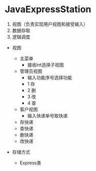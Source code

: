 # JavaExpressStation
1. 视图（负责实现用户视图和接受输入）
2. 数据存取
3. 逻辑调度

* 视图
  * 主菜单
    * 接收int选择子视图
  * 管理员视图
    * 输入功能序号选择功能
    * 1 存
    * 2 删
    * 3 改
    * 4 查
  * 客户视图
    * 输入快递单号取快递
  * 存快递
  * 查快递
  * 删快递
  * 改快递

* 存储方式
  * Express类
